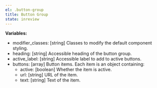 ```yaml
---
el: .button-group
title: Button Group
state: inreview
---
```


__Variables:__
* modifier_classes: [string] Classes to modify the default component styling.
* heading: [string] Accessible heading of the button group.
* active_label: [string] Accessible label to add to active buttons.
* buttons: [array] Button items. Each item is an object containing:
  * active: [boolean] Whether the item is active.
  * url: [string] URL of the item.
  * text: [string] Text of the item.
